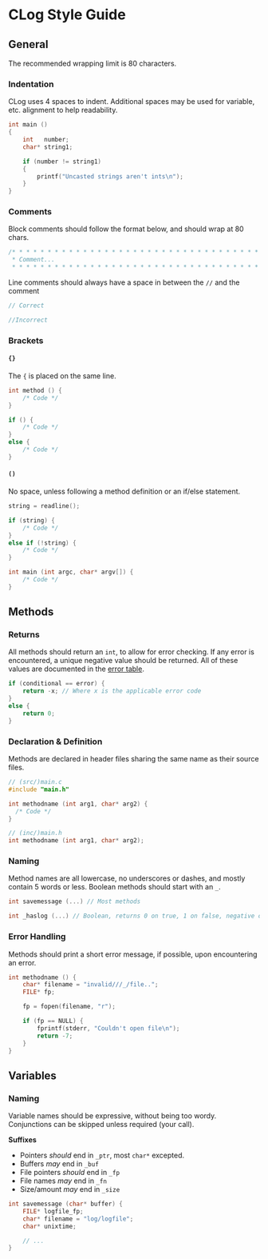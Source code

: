 <!--
License and Contact Info

CLog, a logging tool written in C
Copyright (C) 2017 James Vaughan

This program is free software: you can redistribute it and/or modify
it under the terms of the GNU General Public License as published by
the Free Software Foundation, either version 3 of the License, or
any later version.

This program is distributed in the hope that it will be useful,
but WITHOUT ANY WARRANTY; without even the implied warranty of
MERCHANTABILITY or FITNESS FOR A PARTICULAR PURPOSE.  See the
GNU General Public License for more details.

You should have received a copy of the GNU General Public License
along with this program.  If not, see <http://www.gnu.org/licenses/>.

You can contact me at dev.jamesvaughan@gmail.com with any questions
-->

# CLog Style Guide

## General

The recommended wrapping limit is 80 characters.

### Indentation

CLog uses 4 spaces to indent. Additional spaces may be used for variable, etc.
alignment to help readability.

```c
int main ()
{
    int   number;
    char* string1;

    if (number != string1)
    {
        printf("Uncasted strings aren't ints\n");
    }
}
```

### Comments

Block comments should follow the format below, and should wrap at 80 chars.

```c
/* * * * * * * * * * * * * * * * * * * * * * * * * * * * * * * * * * * * * * * *
 * Comment...                                                                  *
 * * * * * * * * * * * * * * * * * * * * * * * * * * * * * * * * * * * * * * * */
```

Line comments should always have a space in between the `//` and the comment

```c
// Correct

//Incorrect
```

### Brackets

#### **`{}`**

The `{` is placed on the same line.

```c
int method () {
    /* Code */
}

if () {
    /* Code */
}
else {
    /* Code */
}
```

#### **`()`**

No space, unless following a method definition or an if/else statement.

```c
string = readline();

if (string) {
    /* Code */
}
else if (!string) {
    /* Code */
}

int main (int argc, char* argv[]) {
    /* Code */
}
```

## Methods

### Returns

All methods should return an `int`, to allow for error checking. If any error is
encountered, a unique negative value should be returned. All of these values are
documented in the [error table](errtable.md).

```c
if (conditional == error) {
    return -x; // Where x is the applicable error code
}
else {
    return 0;
}
```

### Declaration & Definition

Methods are declared in header files sharing the same name as their source
files.

```c
// (src/)main.c
#include "main.h"

int methodname (int arg1, char* arg2) {
  /* Code */
}

// (inc/)main.h
int methodname (int arg1, char* arg2);
```

### Naming

Method names are all lowercase, no underscores or dashes, and mostly contain 5
words or less. Boolean methods should start with an `_`.

```c
int savemessage (...) // Most methods

int _haslog (...) // Boolean, returns 0 on true, 1 on false, negative on error
```

### Error Handling

Methods should print a short error message, if possible, upon encountering an
error.

```c
int methodname () {
    char* filename = "invalid///_/file..";
    FILE* fp;

    fp = fopen(filename, "r");

    if (fp == NULL) {
        fprintf(stderr, "Couldn't open file\n");
        return -7;
    }
}
```

## Variables

### Naming

Variable names should be expressive, without being too wordy. Conjunctions can
be skipped unless required (your call).

__Suffixes__

* Pointers _should_ end in `_ptr`, most `char*` excepted.
* Buffers _may_ end in `_buf`
* File pointers _should_ end in `_fp`
* File names _may_ end in `_fn`
* Size/amount _may_ end in `_size`

```c
int savemessage (char* buffer) {
    FILE* logfile_fp;
    char* filename = "log/logfile";
    char* unixtime;

    // ...
}
